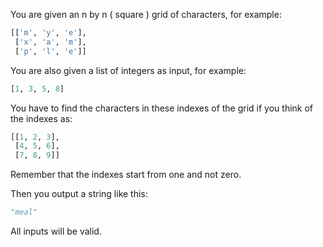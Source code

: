 You are given an n by n ( square ) grid of characters, for example:

```python
[['m', 'y', 'e'], 
 ['x', 'a', 'm'], 
 ['p', 'l', 'e']]
```

You are also given a list of integers as input, for example:

```python
[1, 3, 5, 8]
```

You have to find the characters in these indexes of the grid if you think of the indexes as:

```python
[[1, 2, 3], 
 [4, 5, 6], 
 [7, 8, 9]]
```

Remember that the indexes start from one and not zero.

Then you output a string like this:

```python
"meal"
```

All inputs will be valid.